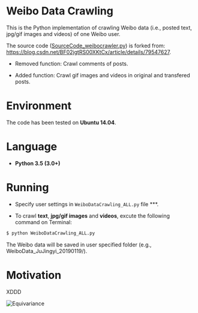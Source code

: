 # Weibo Data Crawling

This is the Python implementation of crawling Weibo data (i.e., posted text, jpg/gif images and videos) of one Weibo user.

The source code ([SourceCode_weibocrawler.py](https://github.com/HeZhang1994/weibo-data-crawling/blob/master/SourceCode_weibocrawler.py)) is forked from: https://blog.csdn.net/BF02jgtRS00XKtCx/article/details/79547627.

* Removed function: Crawl comments of posts.

* Added function: Crawl gif images and videos in original and transfered posts.

# Environment

The code has been tested on **Ubuntu 14.04**. 

# Language

* __Python 3.5 (3.0+)__

# Running

* Specify user settings in ```WeiboDataCrawling_ALL.py``` file ***.

* To crawl **text**, **jpg/gif images** and **videos**, excute the following command on Terminal:
```bash
$ python WeiboDataCrawling_ALL.py
```
The Weibo data will be saved in user specified folder (e.g., WeiboData_JuJingyi_20190119/).

# Motivation

XDDD

![Equivariance](https://github.com/HeZhang1994/weibo-data-crawling/blob/master/JuJingyi.jpg)
